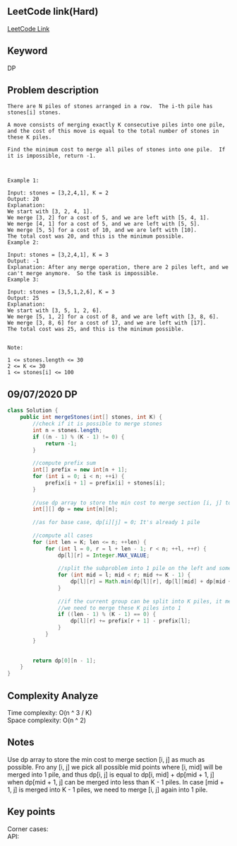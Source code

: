 ## LeetCode link(Hard)
[LeetCode Link](https://leetcode.com/problems/minimum-cost-to-merge-stones/)
 
## Keyword
DP

## Problem description
```
There are N piles of stones arranged in a row.  The i-th pile has stones[i] stones.

A move consists of merging exactly K consecutive piles into one pile, and the cost of this move is equal to the total number of stones in these K piles.

Find the minimum cost to merge all piles of stones into one pile.  If it is impossible, return -1.

 

Example 1:

Input: stones = [3,2,4,1], K = 2
Output: 20
Explanation: 
We start with [3, 2, 4, 1].
We merge [3, 2] for a cost of 5, and we are left with [5, 4, 1].
We merge [4, 1] for a cost of 5, and we are left with [5, 5].
We merge [5, 5] for a cost of 10, and we are left with [10].
The total cost was 20, and this is the minimum possible.
Example 2:

Input: stones = [3,2,4,1], K = 3
Output: -1
Explanation: After any merge operation, there are 2 piles left, and we can't merge anymore.  So the task is impossible.
Example 3:

Input: stones = [3,5,1,2,6], K = 3
Output: 25
Explanation: 
We start with [3, 5, 1, 2, 6].
We merge [5, 1, 2] for a cost of 8, and we are left with [3, 8, 6].
We merge [3, 8, 6] for a cost of 17, and we are left with [17].
The total cost was 25, and this is the minimum possible.
 

Note:

1 <= stones.length <= 30
2 <= K <= 30
1 <= stones[i] <= 100
```
## 09/07/2020 DP
```java
class Solution {
    public int mergeStones(int[] stones, int K) {
        //check if it is possible to merge stones
        int n = stones.length;
        if ((n - 1) % (K - 1) != 0) {
            return -1;
        }
        
        //compute prefix sum
        int[] prefix = new int[n + 1];
        for (int i = 0; i < n; ++i) {
            prefix[i + 1] = prefix[i] + stones[i];
        }
        
        //use dp array to store the min cost to merge section [i, j] to be shorter than or equal to K
        int[][] dp = new int[n][n];
        
        //as for base case, dp[i][j] = 0; It's already 1 pile
        
        //compute all cases
        for (int len = K; len <= n; ++len) {
            for (int l = 0, r = l + len - 1; r < n; ++l, ++r) {
                dp[l][r] = Integer.MAX_VALUE;
                
                //split the subproblem into 1 pile on the left and some piles on the right that's smaller than K
                for (int mid = l; mid < r; mid += K - 1) {
                    dp[l][r] = Math.min(dp[l][r], dp[l][mid] + dp[mid + 1][r]);
                }
                
                //if the current group can be split into K piles, it means the right portion if the previous step must be K - 1
                //we need to merge these K piles into 1
                if ((len - 1) % (K - 1) == 0) {
                    dp[l][r] += prefix[r + 1] - prefix[l];
                }
            }
        }
        
        
        return dp[0][n - 1];
    }
}
```

## Complexity Analyze
Time complexity: O(n ^ 3 / K)  
Space complexity: O(n ^ 2)

## Notes
Use dp array to store the min cost to merge section [i, j] as much as possible. Fro any [i, j] we pick all possible mid points where [i, mid] will be merged into 1 pile, and thus dp[i, j] is equal to dp[i, mid] + dp[mid + 1, j] when dp[mid + 1, j] can be merged into less than K - 1 piles. In case [mid + 1, j] is merged into K - 1 piles, we need to merge [i, j] again into 1 pile.  

## Key points
Corner cases:   
API: